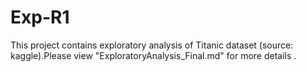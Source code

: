 # Exp-R1
This project contains exploratory analysis of Titanic dataset (source: kaggle).Please view "ExploratoryAnalysis_Final.md" for more details .
